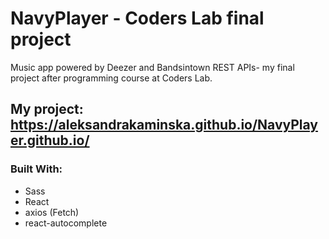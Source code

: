 # NavyPlayer - Coders Lab final project
Music app powered by Deezer and Bandsintown REST APIs- my final project after programming course at Coders Lab.
## My project: https://aleksandrakaminska.github.io/NavyPlayer.github.io/

### Built With:
 - Sass
 - React
 - axios (Fetch)
 - react-autocomplete
